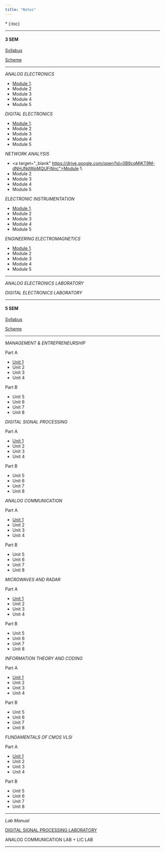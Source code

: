 ```yaml
---
title: "Notes"
---
```


<nav class="toc" markdown="1">
*   
{:toc}
</nav>
<hr>

#### 3 SEM

<a target="_blank" href="https://drive.google.com/file/d/0B9cqMjKT9M-dNFk0OXBEWUwzbzA/view?usp=sharing">Syllabus</a>

<a target="_blank" href="https://drive.google.com/open?id=0B9cqMjKT9M-dcXdjRjZMSlNsTkE">Scheme</a>

<hr>


<i>ANALOG ELECTRONICS</i>

* <a target="_blank"  href="https://drive.google.com/open?id=0B9cqMjKT9M-dNHJNdWpMQUFiNnc">Module 1</a>.
* Module 2 
* Module 3  
* Module 4 
* Module 5


<i>DIGITAL ELECTRONICS </i>

* <a target="_blank"  href="https://drive.google.com/open?id=0B9cqMjKT9M-dNHJNdWpMQUFiNnc">Module 1</a>.
* Module 2 
* Module 3  
* Module 4 
* Module 5

<i>NETWORK ANALYSIS </i>

* <a  target="_blank" https://drive.google.com/open?id=0B9cqMjKT9M-dNHJNdWpMQUFiNnc">Module 1</a>.
* Module 2 
* Module 3  
* Module 4 
* Module 5

<i>ELECTRONIC INSTRUMENTATION </i>

* <a  target="_blank" href="https://drive.google.com/open?id=0B9cqMjKT9M-dNHJNdWpMQUFiNnc">Module 1</a>.
* Module 2 
* Module 3  
* Module 4 
* Module 5

<i>ENGINEERING ELECTROMAGNETICS </i>

* <a  target="_blank" href="https://drive.google.com/open?id=0B9cqMjKT9M-dNHJNdWpMQUFiNnc">Module 1</a>.
* Module 2 
* Module 3  
* Module 4 
* Module 5


<hr>


<i>ANALOG ELECTRONICS LABORATORY </i>


<i>DIGITAL ELECTRONICS LABORATORY </i>


<hr>



#### 5 SEM

<a  target="_blank" href="https://drive.google.com/open?id=0B9cqMjKT9M-dWm9fdTAxTUZ4d1U">Syllabus</a>

<a target="_blank"  href="https://drive.google.com/open?id=0B9cqMjKT9M-dYUVPX3Z3aERjZHc">Scheme</a>

<hr>


<i>MANAGEMENT & ENTREPRENEURSHIP</i>

 Part A

* <a target="_blank"  href="https://drive.google.com/open?id=0B9cqMjKT9M-dNHJNdWpMQUFiNnc">Unit 1</a>  
* Unit 2
* Unit 3  
* Unit 4 

 Part B
  
* Unit 5  
* Unit 6   
* Unit 7 
* Unit 8   


<i>DIGITAL SIGNAL PROCESSING</i>

 Part A

* <a target="_blank"  href="https://drive.google.com/open?id=0B9cqMjKT9M-dNHJNdWpMQUFiNnc">Unit 1</a>  
* Unit 2
* Unit 3  
* Unit 4 

 Part B
  
* Unit 5  
* Unit 6   
* Unit 7 
* Unit 8   


<i>ANALOG COMMUNICATION</i>

 Part A

* <a  target="_blank" href="https://drive.google.com/open?id=0B9cqMjKT9M-dNHJNdWpMQUFiNnc">Unit 1</a>  
* Unit 2
* Unit 3  
* Unit 4 

 Part B
  
* Unit 5  
* Unit 6   
* Unit 7 
* Unit 8   


<i>MICROWAVES AND RADAR </i>

 Part A

* <a  target="_blank" href="https://drive.google.com/open?id=0B9cqMjKT9M-dNHJNdWpMQUFiNnc">Unit 1</a>  
* Unit 2
* Unit 3  
* Unit 4 

 Part B
  
* Unit 5  
* Unit 6   
* Unit 7 
* Unit 8   


<i>INFORMATION THEORY AND CODING </i>

 Part A

* <a  target="_blank" href="https://drive.google.com/open?id=0B9cqMjKT9M-dNHJNdWpMQUFiNnc">Unit 1</a>  
* Unit 2
* Unit 3  
* Unit 4 

 Part B
  
* Unit 5  
* Unit 6   
* Unit 7 
* Unit 8   


<i>FUNDAMENTALS OF CMOS VLSI</i>

 Part A

* <a  target="_blank" href="https://drive.google.com/open?id=0B9cqMjKT9M-dNHJNdWpMQUFiNnc">Unit 1</a>  
* Unit 2
* Unit 3  
* Unit 4 

 Part B
  
* Unit 5  
* Unit 6   
* Unit 7 
* Unit 8   


<hr>


<i>Lab Manual</i>


<a target="_blank"  href="https://drive.google.com/open?id=0B9cqMjKT9M-dWl9uMU1uTC1tS3c">DIGITAL SIGNAL PROCESSING LABORATORY</a>  

ANALOG COMMUNICATION LAB + LIC LAB


<hr>

